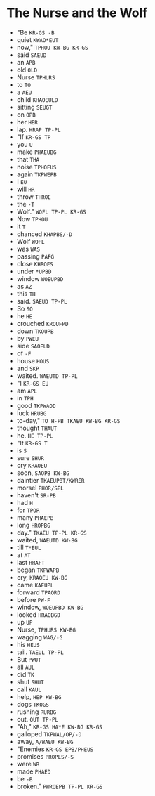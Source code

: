 # The Nurse and the Wolf

* "Be `KR-GS -B`
* quiet `KWAO*EUT`
* now," `TPHOU KW-BG KR-GS`
* said `SAEUD`
* an `APB`
* old `OLD`
* Nurse `TPHURS`
* to `TO`
* a `AEU`
* child `KHAOEULD`
* sitting `SEUGT`
* on `OPB`
* her `HER`
* lap. `HRAP TP-PL`
* "If `KR-GS TP`
* you `U`
* make `PHAEUBG`
* that `THA`
* noise `TPHOEUS`
* again `TKPWEPB`
* I `EU`
* will `HR`
* throw `THROE`
* the `-T`
* Wolf." `WOFL TP-PL KR-GS`
* Now `TPHOU`
* it `T`
* chanced `KHAPBS/-D`
* Wolf `WOFL`
* was `WAS`
* passing `PAFG`
* close `KHROES`
* under `*UPBD`
* window `WOEUPBD`
* as `AZ`
* this `TH`
* said. `SAEUD TP-PL`
* So `SO`
* he `HE`
* crouched `KROUFPD`
* down `TKOUPB`
* by `PWEU`
* side `SAOEUD`
* of `-F`
* house `HOUS`
* and `SKP`
* waited. `WAEUTD TP-PL`
* "I `KR-GS EU`
* am `APL`
* in `TPH`
* good `TKPWAOD`
* luck `HRUBG`
* to-day," `TO H-PB TKAEU KW-BG KR-GS`
* thought `THAUT`
* he. `HE TP-PL`
* "It `KR-GS T`
* is `S`
* sure `SHUR`
* cry `KRAOEU`
* soon, `SAOPB KW-BG`
* daintier `TKAEUPBT/KWRER`
* morsel `PHOR/SEL`
* haven't `SR-PB`
* had `H`
* for `TPOR`
* many `PHAEPB`
* long `HROPBG`
* day." `TKAEU TP-PL KR-GS`
* waited, `WAEUTD KW-BG`
* till `T*EUL`
* at `AT`
* last `HRAFT`
* began `TKPWAPB`
* cry, `KRAOEU KW-BG`
* came `KAEUPL`
* forward `TPAORD`
* before `PW-F`
* window, `WOEUPBD KW-BG`
* looked `HRAOBGD`
* up `UP`
* Nurse, `TPHURS KW-BG`
* wagging `WAG/-G`
* his `HEUS`
* tail. `TAEUL TP-PL`
* But `PWUT`
* all `AUL`
* did `TK`
* shut `SHUT`
* call `KAUL`
* help, `HEP KW-BG`
* dogs `TKOGS`
* rushing `RURBG`
* out. `OUT TP-PL`
* "Ah," `KR-GS HA*E KW-BG KR-GS`
* galloped `TKPWAL/OP/-D`
* away, `A/WAEU KW-BG`
* "Enemies `KR-GS EPB/PHEUS`
* promises `PROPLS/-S`
* were `WR`
* made `PHAED`
* be `-B`
* broken." `PWROEPB TP-PL KR-GS`
